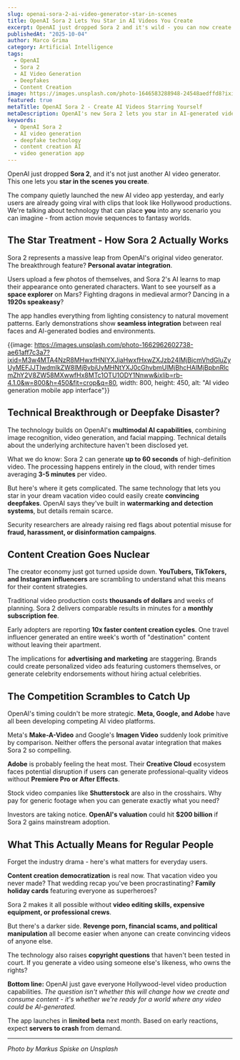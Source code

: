 ```yaml
---
slug: openai-sora-2-ai-video-generator-star-in-scenes
title: OpenAI Sora 2 Lets You Star in AI Videos You Create
excerpt: OpenAI just dropped Sora 2 and it's wild - you can now create AI videos and literally star in them yourself. This changes everything for content creation.
publishedAt: "2025-10-04"
author: Marco Grima
category: Artificial Intelligence
tags:
  - OpenAI
  - Sora 2
  - AI Video Generation
  - Deepfakes
  - Content Creation
image: https://images.unsplash.com/photo-1646583288948-24548aedffd8?ixid=M3w4MTA4NzR8MHwxfHNlYXJjaHwxfHxhcnRpZmljaWFsJTIwaW50ZWxsaWdlbmNlJTIwT3BlbkFJJTIwU29yYSUyMDIlMjBBSSUyMHZpZGVvJTIwZ2VuZXJhdGlvbnxlbnwxfDB8fHwxNzU5NTU4NjU2fDA&ixlib=rb-4.1.0&w=1200&h=600&fit=crop&q=80
featured: true
metaTitle: OpenAI Sora 2 - Create AI Videos Starring Yourself
metaDescription: OpenAI's new Sora 2 lets you star in AI-generated videos. Revolutionary technology or deepfake disaster? Everything creators need to know about this game-changing release.
keywords:
  - OpenAI Sora 2
  - AI video generation
  - deepfake technology
  - content creation AI
  - video generation app
---
```


OpenAI just dropped **Sora 2**, and it's not just another AI video generator. This one lets you **star in the scenes you create**.

The company quietly launched the new AI video app yesterday, and early users are already going viral with clips that look like Hollywood productions. We're talking about technology that can place **you** into any scenario you can imagine - from action movie sequences to fantasy worlds.

## **The Star Treatment - How Sora 2 Actually Works**

Sora 2 represents a massive leap from OpenAI's original video generator. The breakthrough feature? **Personal avatar integration**.

Users upload a few photos of themselves, and Sora 2's AI learns to map their appearance onto generated characters. Want to see yourself as a **space explorer** on Mars? Fighting dragons in medieval armor? Dancing in a **1920s speakeasy**?

The app handles everything from lighting consistency to natural movement patterns. Early demonstrations show **seamless integration** between real faces and AI-generated bodies and environments.

{{image: https://images.unsplash.com/photo-1662962602738-ae61aff7c3a7?ixid=M3w4MTA4NzR8MHwxfHNlYXJjaHwxfHxwZXJzb24lMjBjcmVhdGluZyUyMEFJJTIwdmlkZW8lMjBvbiUyMHNtYXJ0cGhvbmUlMjBhcHAlMjBpbnRlcmZhY2V8ZW58MXwwfHx8MTc1OTU1ODY1Nnww&ixlib=rb-4.1.0&w=800&h=450&fit=crop&q=80, width: 800, height: 450, alt: "AI video generation mobile app interface"}}

## **Technical Breakthrough or Deepfake Disaster?**

The technology builds on OpenAI's **multimodal AI capabilities**, combining image recognition, video generation, and facial mapping. Technical details about the underlying architecture haven't been disclosed yet.

What we do know: Sora 2 can generate **up to 60 seconds** of high-definition video. The processing happens entirely in the cloud, with render times averaging **3-5 minutes** per video.

But here's where it gets complicated. The same technology that lets you star in your dream vacation video could easily create **convincing deepfakes**. OpenAI says they've built in **watermarking and detection systems**, but details remain scarce.

Security researchers are already raising red flags about potential misuse for **fraud, harassment, or disinformation campaigns**.

## **Content Creation Goes Nuclear**

The creator economy just got turned upside down. **YouTubers, TikTokers, and Instagram influencers** are scrambling to understand what this means for their content strategies.

Traditional video production costs **thousands of dollars** and weeks of planning. Sora 2 delivers comparable results in minutes for a **monthly subscription fee**.

Early adopters are reporting **10x faster content creation cycles**. One travel influencer generated an entire week's worth of "destination" content without leaving their apartment.

The implications for **advertising and marketing** are staggering. Brands could create personalized video ads featuring customers themselves, or generate celebrity endorsements without hiring actual celebrities.

## **The Competition Scrambles to Catch Up**

OpenAI's timing couldn't be more strategic. **Meta, Google, and Adobe** have all been developing competing AI video platforms.

Meta's **Make-A-Video** and Google's **Imagen Video** suddenly look primitive by comparison. Neither offers the personal avatar integration that makes Sora 2 so compelling.

**Adobe** is probably feeling the heat most. Their **Creative Cloud** ecosystem faces potential disruption if users can generate professional-quality videos without **Premiere Pro or After Effects**.

Stock video companies like **Shutterstock** are also in the crosshairs. Why pay for generic footage when you can generate exactly what you need?

Investors are taking notice. **OpenAI's valuation** could hit **$200 billion** if Sora 2 gains mainstream adoption.

## **What This Actually Means for Regular People**

Forget the industry drama - here's what matters for everyday users.

**Content creation democratization** is real now. That vacation video you never made? That wedding recap you've been procrastinating? **Family holiday cards** featuring everyone as superheroes?

Sora 2 makes it all possible without **video editing skills, expensive equipment, or professional crews**.

But there's a darker side. **Revenge porn, financial scams, and political manipulation** all become easier when anyone can create convincing videos of anyone else.

The technology also raises **copyright questions** that haven't been tested in court. If you generate a video using someone else's likeness, who owns the rights?

**Bottom line:** OpenAI just gave everyone Hollywood-level video production capabilities. *The question isn't whether this will change how we create and consume content - it's whether we're ready for a world where any video could be AI-generated.*

The app launches in **limited beta** next month. Based on early reactions, expect **servers to crash** from demand.

---

*Photo by Markus Spiske on Unsplash*
